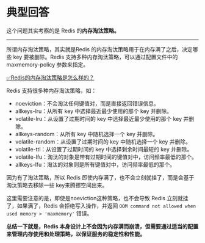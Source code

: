 # 典型回答


这个问题其实考察的是 Redis 的**内存淘汰策略。**

****

所谓内存淘汰策略，其实就是Redis 的内存淘汰策略用于在内存满了之后，决定哪些 key 要被删除。Redis 支持多种内存淘汰策略，可以通过配置文件中的 maxmemory-policy 参数来指定。



[✅Redis的内存淘汰策略是怎么样的？](https://www.yuque.com/hollis666/qyhor6/xw99lcraocebx1mk)



Redis 支持很多种内存淘汰策略，如：



+ noeviction：不会淘汰任何键值对，而是直接返回错误信息。
+ allkeys-lru：从所有 key 中选择最近最少使用的那个 key 并删除。
+ volatile-lru：从设置了过期时间的 key 中选择最近最少使用的那个 key 并删除。
+ allkeys-random：从所有 key 中随机选择一个 key 并删除。
+ volatile-random：从设置了过期时间的 key 中随机选择一个 key 并删除。
+ volatile-ttl：从设置了过期时间的 key 中选择剩余时间最短的 key 并删除。
+ volatile-lfu：淘汰的对象是带有过期时间的键值对中，访问频率最低的那个。
+ allkeys-lfu：淘汰的对象则是所有键值对中，访问频率最低的那个。





因为有了淘汰策略，所以 Redis 即使内存满了，也不会立刻就挂了，而是会基于淘汰策略去移除一些 key来腾挪空间出来。



这里需要注意的是，即使是noeviction这种策略，也不会导致 Redis 立刻就挂了，如果满了，Redis 会拒绝写入操作，并返回 `OOM command not allowed when used memory > 'maxmemory'` 错误。



**总结一下就是，Redis 本身设计上不会因为内存满而崩溃，但需要通过适当的配置来管理内存使用和处理策略，以保证服务的稳定性和性能。**

